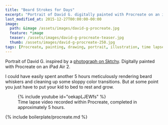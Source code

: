 ```yaml
---
title: "Beard Strokes for Days"
excerpt: "Portrait of David G. digitally painted with Procreate on an iPad."
last_modified_at: 2015-12-27T00:00:00-00:00
image: 
  path: &image /assets/images/david-g-procreate.jpg
  feature: *image
  teaser: /assets/images/david-g-procreate-teaser.jpg
  thumb: /assets/images/david-g-procreate-250.jpg
tags: [Procreate, painting, drawing, portrait, illustration, time lapse, beard, Sktchy]
---
```


Portrait of David G. inspired by a [photograph on Sktchy](http://sktchy.com/CIyk0D). Digitally painted with Procreate on an iPad Air 2.

I could have easily spent another 5 hours meticulously rendering beard whiskers and cleaning up some sloppy color transitions. But at some point you just have to put your kid to bed to rest and grow.

<figure>
  {% include youtube id="oekapLJEWfs" %}
  <figcaption>Time lapse video recorded within Procreate, completed in approximately 5 hours.</figcaption>
</figure>

{% include boilerplate/procreate.md %}
